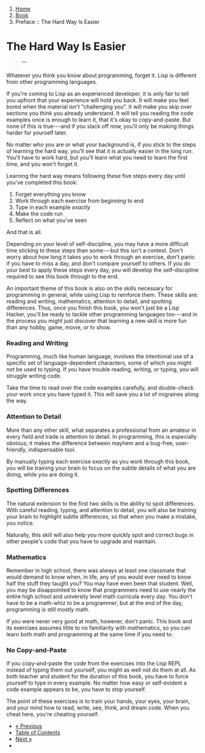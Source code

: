 <ol class="breadcrumb">
  <li><a href="/">Home</a></li>
  <li><a href="/book/">Book</a></li>
  <li class="active">Preface :: The Hard Way Is Easier</li>
</ol>

# The Hard Way Is Easier

> ""
> <footer></footer>

Whatever you think you know about programming, forget it.  Lisp is different from other programming languages.

If you're coming to Lisp as an experienced developer, it is only fair to tell you upfront that your experience will hold you back.  It will make you feel bored when the material isn't "challenging you".  It will make you skip over sections you think you already understand.  It will tell you reading the code examples once is enough to learn it, that it's okay to copy-and-paste.  But none of this is true---and if you slack off now, you'll only be making things harder for yourself later.

No matter who you are or what your background is, if you stick to the steps of learning the hard way, you'll see that it is actually easier in the long run.  You'll have to work hard, but you'll learn what you need to learn the first time, and you won't forget it.

Learning the hard way means following these five steps every day until you've completed this book:

1. Forget everything you know
2. Work through each exercise from beginning to end
3. Type in each example *exactly*
4. Make the code run
5. Reflect on what you've seen

And that is all.

Depending on your level of self-discipline, you may have a more difficult time sticking to these steps than some---but this isn't a contest.  Don't worry about how long it takes you to work through an exercise, don't panic if you have to miss a day, and don't compare yourself to others.  If you do your best to apply these steps every day, you will develop the self-discipline required to see this book through to the end.

An important theme of this book is also on the skills necessary for programming in general, while using Lisp to reinforce them.  These skills are: reading and writing, mathematics, attention to detail, and spotting differences.  Thus, once you finish this book, you won't just be a Lisp Hacker, you'll be ready to tackle other programming languages too---and in the process you might just discover that learning a new skill is more fun than any hobby, game, movie, or tv show.

### Reading and Writing

Programming, much like human language, involves the intentional use of a specific set of language-dependent characters, some of which you might not be used to typing. If you have trouble reading, writing, or typing, you will struggle writing code.

Take the time to read over the code examples carefully, and double-check your work once you have typed it.  This will save you a lot of migraines along the way.

### Attention to Detail

More than any other skill, what separates a professional from an amateur in every field and trade is attention to detail.  In programming, this is especially obvious; it makes the difference between mayhem and a bug-free, user-friendly, indispensable tool.

By manually typing each exercise *exactly* as you work through this book, you will be training your brain to focus on the subtle details of what you are doing, while you are doing it.

### Spotting Differences

The natural extension to the first two skills is the ability to spot differences.  With careful reading, typing, and attention to detail, you will also be training your brain to highlight subtle differences, so that when you make a mistake, you notice.

Naturally, this skill will also help you more quickly spot and correct bugs in other people's code that you have to upgrade and maintain.

### Mathematics

Remember in high school, there was always at least one classmate that would demand to know when, in life, any of you would ever need to know half the stuff they taught you?  You may have even been that student.  Well, you may be disappointed to know that programmers need to use nearly the entire high school and university level math curricula every day.  You don't have to be a math-whiz to be a programmer, but at the end of the day, programming is still mostly math.

If you were never very good at math, however, don't panic.  This book and its exercises assumes little to no familiarity with mathematics, so you can learn both math and programming at the same time if you need to.

### No Copy-and-Paste

If you copy-and-paste the code from the exercises into the Lisp REPL instead of typing them out yourself, you might as well not do them at all.  As both teacher and student for the duration of this book, you have to force yourself to type in every example.  No matter how easy or self-evident a code example appears to be, you have to stop yourself.

The point of these exercises is to train your hands, your eyes, your brain, and your mind how to read, write, see, think, and dream code.  When you cheat here, you're cheating yourself.

<ul class="pager">
  <li class="previous"><a href="/book/preface/">&laquo; Previous</a></li>
  <li><a href="/book/">Table of Contents</a></li>
  <li class="next"><a href="/book/preface-part-three/">Next &raquo;</a><li>
</ul>

